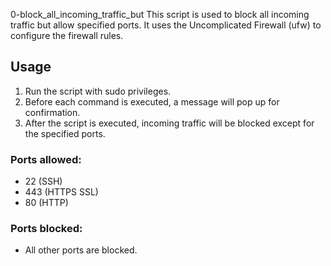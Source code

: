 0-block_all_incoming_traffic_but
This script is used to block all incoming traffic but allow specified ports.
It uses the Uncomplicated Firewall (ufw) to configure the firewall rules.

## Usage

1. Run the script with sudo privileges.
2. Before each command is executed, a message will pop up for confirmation.
3. After the script is executed, incoming traffic will be blocked except for
the specified ports.

### Ports allowed:
- 22 (SSH)
- 443 (HTTPS SSL)
- 80 (HTTP)

### Ports blocked:
- All other ports are blocked.
